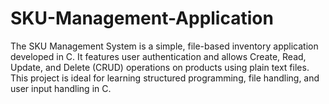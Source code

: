 # SKU-Management-Application
The SKU Management System is a simple, file-based inventory application developed in C. It features user authentication and allows Create, Read, Update, and Delete (CRUD) operations on products using plain text files. This project is ideal for learning structured programming, file handling, and user input handling in C.
